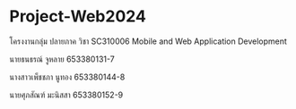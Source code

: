 # Project-Web2024
โครงงานกลุ่ม ปลายภาค วิชา SC310006 Mobile and Web Application Development

นายธนธรณ์ จูหลาย      653380131-7

นางสาวเพ็ชชภา นูทอง   653380144-8

นายศุภสัณฑ์ มะนิสสา    653380152-9
